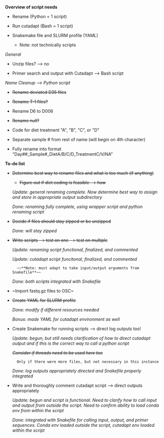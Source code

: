 **Overview of script needs**

- Rename (Python = 1 script)

- Run cutadapt (Bash = 1 script)

- Snakemake file and SLURM profile (YAML)

    - Note: not technically scripts

*General*

- Unzip files? --> no

- Primer search and output with Cutadapt --> Bash script

*Name Cleanup --> Python script*

- ~~Rename deviated D35 files~~

- ~~Rename T-1 files?~~

- Rename D6 to D006

- ~~Rename null?~~

- Code for diet treatment "A", "B", "C", or "D"

- Separate sample # from rest of name (will begin on 4th character)

- Fully rename into format "Day##_Sample#_DietA/B/C/D_TreatmentC/V/NA"

**To-do list**

- ~~Determine best way to rename files and what is too much (if anything)~~

    - ~~Figure out if diet coding is feasible --> how~~

    *Update: general renaming complete. Now determine best way to assign and store in appropriate output subdirectory*

    *Done: renaming fully complete, using wrapper script and python renaming script*

- ~~Decide if files should stay zipped or be unzipped~~

    *Done: will stay zipped*

- ~~Write scripts --> test on one --> test on multiple~~

    *Update: renaming script functional, finalized, and commented*

    *Update: cutadapt script funcitonal, finalized, and commented*

        ~~**Note: must adapt to take input/output arguments from Snakefile**~~

    *Done: both scripts integrated with Snakefile*

- ~Import fastq.gz files to OSC~

- ~~Create YAML for SLURM profile~~

    *Done: modify if different resources needed*

    *Bonus: made YAML for cutadapt environment as well*

- Create Snakemake for running scripts --> direct log outputs too!

    *Update: begun, but still needs clarification of how to direct cutadapt output and if this is the correct way to call a python script*

    ~~*Consider if threads need to be used here too*~~

        Only if there were more files, but not necessary in this instance

    *Done: log outputs appropriately directed and Snakefile properly integrated*

- Write and thoroughly comment cutadapt script --> direct outputs appropriately

    *Update: begun and script is functional.  Need to clarify how to call input and output from outside the script.  Need to confirm ability to load conda env from within the script*

    *Done: integrated with Snakefile for calling input, output, and primer sequences.  Conda env loaded outside the script, cutadapt env loaded within the script*